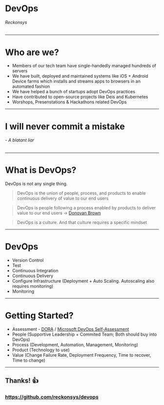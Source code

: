 <!-- $theme: gaia -->

DevOps
======

###### Reckonsys

---

# Who are we?

* Members of our tech team have single-handedly managed hundreds of servers
* We have built, deployed and maintained systems like iOS + Android Device farms which installs and streams apps to browsers in an automated fashion
* We have helped a bunch of startups adopt DevOps practices
* Have contributed to open-source projects like Deis and Kubernetes
* Worshops, Presenstations & Hackathons related DevOps

---

# I will never commit a mistake

###### - A blatant liar

---

# What is DevOps?

DevOps is not any single thing.

> DevOps is the union of people, process, and products to enable continuous delivery of value to our end users

> DevOps is people following a process enabled by products to deliver value to our end users
> -> [Donovan Brown](http://donovanbrown.com/post/what-is-devops)

> DevOps is a culture. And that culture requires a specific mindset

---

# DevOps

* Version Control
* Test
* Continuous Integration
* Continuous Delivery
* Configure Infrastructure (Deployment + Auto Scaling. Autoscaling also requires monitoring)
* Monitoring

---

# Getting Started?

* Assessment - [DORA](https://www.devops-survey.com/) / [Microsoft DevOps Self-Assessment](https://www.devopsassessment.net/)
* People (Supportive Leadership + Commited Team; Both should buy into DevOps)
* Process (Development, Automation, Management, Monitoring)
* Product (Technology to use)
* Value (Change Failure Rate, Deployment Frequency, Time to recover, Time to change)

---

## Thanks! :+1:

### https://github.com/reckonsys/devops
